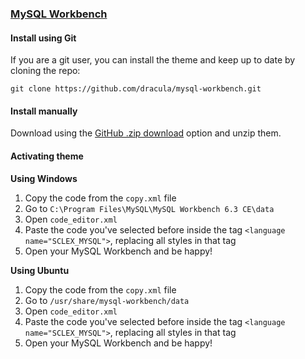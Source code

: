 ### [MySQL Workbench](https://www.mysql.com/products/workbench/)

#### Install using Git

If you are a git user, you can install the theme and keep up to date by cloning the repo:

    git clone https://github.com/dracula/mysql-workbench.git

#### Install manually

Download using the [GitHub .zip download](https://github.com/dracula/mysql-workbench/archive/master.zip) option and unzip them.

#### Activating theme

**Using Windows**

1. Copy the code from the `copy.xml` file
2. Go to `C:\Program Files\MySQL\MySQL Workbench 6.3 CE\data`
3. Open `code_editor.xml`
4. Paste the code you've selected before inside the tag `<language name="SCLEX_MYSQL">`, replacing all styles in that tag
5. Open your MySQL Workbench and be happy!

**Using Ubuntu**

1. Copy the code from the `copy.xml` file
2. Go to `/usr/share/mysql-workbench/data`
3. Open `code_editor.xml`
4. Paste the code you've selected before inside the tag `<language name="SCLEX_MYSQL">`, replacing all styles in that tag
5. Open your MySQL Workbench and be happy!